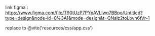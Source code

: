 link figma : https://www.figma.com/file/T90tUzP7PYpAVLlwq7BBpo/Untitled?type=design&node-id=0%3A1&mode=design&t=QNalz2toLbvh6tVr-1


replace <link rel="stylesheet" href="style.css"> to @vite('resources/css/app.css')
